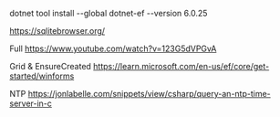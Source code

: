 dotnet tool install --global dotnet-ef --version 6.0.25

https://sqlitebrowser.org/

Full
https://www.youtube.com/watch?v=123G5dVPGvA

Grid & EnsureCreated https://learn.microsoft.com/en-us/ef/core/get-started/winforms

NTP https://jonlabelle.com/snippets/view/csharp/query-an-ntp-time-server-in-c